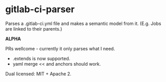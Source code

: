 # gitlab-ci-parser

Parses a .gitlab-ci.yml file and makes a semantic model from it.
(E.g. Jobs are linked to their parents.)

**ALPHA**

PRs wellcome - currently it only parses what I need.

  * .extends is now supported.
  * yaml merge << and anchors should work.

Dual licensed: MIT + Apache 2.